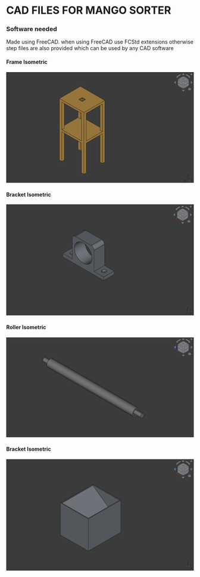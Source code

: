 # CAD FILES FOR MANGO SORTER
### Software needed
Made using FreeCAD. when using FreeCAD use FCStd extensions otherwise step files
are also provided which can be used by any CAD software

#### Frame Isometric
![Image](images/frame_iso.png)
#### Bracket Isometric
![Image](images/bracket_iso.png)
#### Roller Isometric
![Image](images/roller_iso.png)
#### Bracket Isometric
![Image](images/basket_iso.png)
